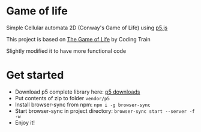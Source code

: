 # Game of life

Simple Cellular automata 2D (Conway's Game of Life) using [p5.js](https://p5js.org)

This project is based on [The Game of Life](https://thecodingtrain.com/CodingChallenges/085-the-game-of-life.html) by Coding Train

Slightly modified it to have more functional code

# Get started

- Download p5 complete library here: [p5 downloads](https://p5js.org/download)
- Put contents of zip to folder `vendor/p5`
- Install browser-sync from npm: `npm i -g browser-sync`
- Start browser-sync in project directory: `browser-sync start --server -f -w`
- Enjoy it!
